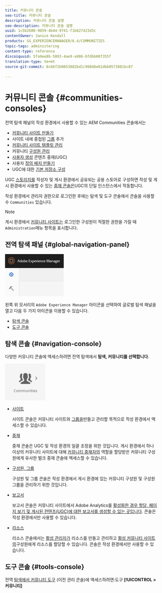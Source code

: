 ```yaml
---
title: 커뮤니티 콘솔
seo-title: 커뮤니티 콘솔
description: 커뮤니티 콘솔 설명
seo-description: 커뮤니티 콘솔 설명
uuid: 1c5b2600-9059-4b44-9741-f1b627423d3c
contentOwner: Janice Kendall
products: SG_EXPERIENCEMANAGER/6.4/COMMUNITIES
topic-tags: administering
content-type: reference
discoiquuid: 5fa9ee8b-5893-4ae9-a986-bfdbb00f355f
translation-type: tm+mt
source-git-commit: 8c66f2b0053882bd1c998d8e01dbb0573881bc87

---
```



# 커뮤니티 콘솔 {#communities-consoles}

전역 탐색 패널의 작성 환경에서 사용할 수 있는 AEM Communities 콘솔에서는

* [커뮤니티 사이트 만들기](sites-console.md)
* 사이트 내에 중첩된 [그룹](groups.md) 추가
* [커뮤니티 사이트 템플릿 관리](sites.md)
* 커뮤니티 [구성원 관리](members.md)
* [사용자 생성](moderate-ugc.md) 콘텐츠 중재(UGC)
* 사용자 [정의 배지 만들기](badges.md)
* UGC에 대한 [기본 저장소 구성](srp-config.md)

UGC [스토리지를](working-with-srp.md) 작성자 및 게시 환경에서 공유되는 공용 스토어로 구성하면 작성 및 게시 환경에서 사용할 수 있는 [중재 콘솔은](moderation.md)UGC의 단일 인스턴스에서 작동합니다.

작성 환경에서 관리자 권한으로 로그인한 후에는 탐색 및 도구 콘솔에서 콘솔을 사용할 수 `Communities` 있습니다.

>[!NOTE]
>
>게시 환경에서 [커뮤니티 사이트는](sites-console.md) 로그인한 구성원이 적절한 권한을 가질 때 `Administration`메뉴 항목을 표시합니다.

## 전역 탐색 패널 {#global-navigation-panel}

![chlimage_1-91](assets/chlimage_1-91.png)

왼쪽 위 모서리의 `Adobe Experience Manager` 아이콘을 선택하여 글로벌 탐색 패널을 열고 다음 두 가지 아이콘을 이용할 수 있습니다.

* [탐색 콘솔](#navigation-console)
* [도구 콘솔](tools.md)

## 탐색 콘솔 {#navigation-console}

다양한 커뮤니티 콘솔에 액세스하려면 전역 탐색에서 **탐색, 커뮤니티를 선택합니다**.

![chlimage_1-92](assets/chlimage_1-92.png)

* [사이트](sites-console.md)

   사이트 콘솔은 커뮤니티 사이트와 [그룹을](groups.md)만들고 관리할 목적으로 작성 환경에서 액세스할 수 있습니다.

* [중재](moderation.md)

   중재 콘솔은 UGC 및 작성 환경의 일괄 조정을 위한 것입니다. 게시 환경에서 하나 이상의 커뮤니티 사이트에 대해 [커뮤니티 중재자의](users.md#publishenvironmentusersandgroups) 역할을 할당받은 커뮤니티 구성원에게 유사한 벌크 중재 콘솔에 액세스할 수 있습니다.

* [구성원, 그룹](members.md)

   구성원 및 그룹 콘솔은 작성 환경에서 게시 환경에 있는 커뮤니티 구성원 및 구성원 그룹을 관리하기 위한 것입니다.

* [보고서](reports.md)

   보고서 콘솔은 커뮤니티 사이트에서 Adobe Analytics를 [활성화한 경우 할당, 페이지 보기 및 게시된 컨텐츠(UGC)에 대한 보고서를 생성할 수 있는 곳입니다](sites-console.md#analytics). 콘솔은 작성 환경에서만 사용할 수 있습니다.

* [리소스](resources.md)

   리소스 콘솔에서는 [활성 관리자가](enablement.md#communitymanagers) 리소스를 만들고 관리하고 [활성 커뮤니티 사이트의](overview.md#enablement-community)구성원에게 리소스를 할당할 수 있습니다. 콘솔은 작성 환경에서만 사용할 수 있습니다.

## 도구 콘솔 {#tools-console}

전역 [탐색에서 커뮤니티 도구](tools.md) (이전 관리 콘솔)에 액세스하려면:도구 **[!UICONTROL > 커뮤니티]**
